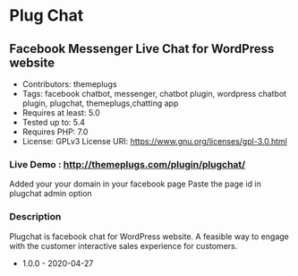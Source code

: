 # Plug Chat
## Facebook Messenger Live Chat for WordPress website
* Contributors: themeplugs
* Tags: facebook chatbot, messenger, chatbot  plugin, wordpress chatbot plugin, plugchat, themeplugs,chatting app
* Requires at least: 5.0
* Tested up to: 5.4
* Requires PHP: 7.0
*  License: GPLv3
License URI: https://www.gnu.org/licenses/gpl-3.0.html
### Live Demo : http://themeplugs.com/plugin/plugchat/
Added your your domain in your facebook page 
Paste the page id in plugchat admin option 

### Description ###

Plugchat is facebook chat for WordPress website. A feasible way to engage with the customer interactive sales experience for customers.

* 1.0.0 - 2020-04-27